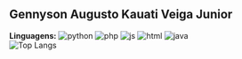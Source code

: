 <!--
**GennysonJunior/GennysonJunior** is a ✨ _special_ ✨ repository because its `README.md` (this file) appears on your GitHub profile.

Here are some ideas to get you started:

- 🔭 I’m currently working on ...
- 🌱 I’m currently learning ...
- 👯 I’m looking to collaborate on ...
- 🤔 I’m looking for help with ...
- 💬 Ask me about ...
- 📫 How to reach me: ...
- 😄 Pronouns: ...
- ⚡ Fun fact: ...
- 👋
-->
## Gennyson Augusto Kauati Veiga Junior
**Linguagens:**
![python](https://img.shields.io/badge/Python-orange)
![php](https://img.shields.io/badge/Php-red)
![js](https://img.shields.io/badge/JavaScript-yellow)
![html](https://img.shields.io/badge/HTML-green)
![java](https://img.shields.io/badge/Java-blue)
<br>
![Top Langs](https://github-readme-stats.vercel.app/api/top-langs/?username=GennysonJunior&layout=compact&theme=radical)
